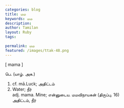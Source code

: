 ```yaml
---
categories: blog
title: மம
keywords: மம
description: 
author: Tamilan
layout: Ruby
tags: 
 
permalink: மம
featured: /images/ttak-48.png
---
```

  
[ mama ]  
  
பெ. (யாழ். அக.)  
1. cf. mā.Luck; அதிட்டம்  
2. Water; நீர்  
adj. mama. Mine; என்னுடைய. மமவிநாயகன் (திருப்பு. 16)  
அதிட்டம், நீர்